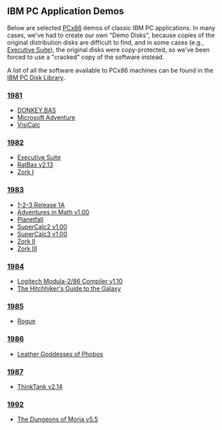 IBM PC Application Demos
------------------------

Below are selected [PCx86](/docs/about/pcx86/) demos of classic IBM PC applications.  In many cases,
we've had to create our own "Demo Disks", because copies of the original distribution disks are difficult
to find, and in some cases (e.g., [Executive Suite](/apps/pcx86/1982/esuite/)), the original disks were
copy-protected, so we've been forced to use a "cracked" copy of the software instead.

A list of all the software available to PCx86 machines can be found in the [IBM PC Disk Library](/disks/pcx86/).

### [1981](1981/)

* [DONKEY.BAS](/apps/pcx86/1981/donkey/)
* [Microsoft Adventure](/disks/pcx86/games/microsoft/adventure/)
* [VisiCalc](/apps/pcx86/1981/visicalc/)

### [1982](1982/)

* [Executive Suite](/apps/pcx86/1982/esuite/)
* [RatBas v2.13](/apps/pcx86/1982/ratbas/)
* [Zork I](/disks/pcx86/games/infocom/zork1/)

### [1983](1983/)

* [1-2-3 Release 1A](/disks/pcx86/apps/lotus/123/)
* [Adventures in Math v1.00](/apps/pcx86/1983/adventmath/)
* [Planetfall](/disks/pcx86/games/infocom/planet/)
* [SuperCalc2 v1.00](/disks/pcx86/apps/other/sc2/1.00/)
* [SuperCalc3 v1.00](/disks/pcx86/apps/other/sc3/1.00/)
* [Zork II](/disks/pcx86/games/infocom/zork2/)
* [Zork III](/disks/pcx86/games/infocom/zork3/)

### [1984](1984/)

* [Logitech Modula-2/86 Compiler v1.10](/apps/pcx86/1984/modula2/)
* [The Hitchhiker's Guide to the Galaxy](/disks/pcx86/games/infocom/hhiker/)

### [1985](1985/)

* [Rogue](/apps/pcx86/1985/rogue/)

### [1986](1986/)

* [Leather Goddesses of Phobos](/disks/pcx86/games/infocom/phobos/)

### [1987](1987/)

* [ThinkTank v2.14](/apps/pcx86/1987/thinktank/)

### [1992](1992/)

* [The Dungeons of Moria v5.5](/apps/pcx86/1992/moria/)
